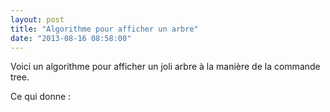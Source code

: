```yaml
---
layout: post
title: "Algorithme pour afficher un arbre"
date: "2013-08-16 08:58:00"
---
```

Voici un algorithme pour afficher un joli arbre à la manière de la commande tree.

<script src="https://pastebin.com/embed_js/9zi8fWWD"></script>

Ce qui donne :

<script src="https://pastebin.com/embed_js/ssan138W"></script>
